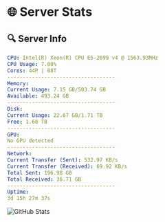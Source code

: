 # 🌐 Server Stats
## 🔍 Server Info
```yaml
CPU: Intel(R) Xeon(R) CPU E5-2699 v4 @ 1563.93MHz
CPU Usage: 7.00%
Cores: 44P | 88T
-----------------------------------
Memory:
Current Usage: 7.15 GB/503.74 GB
Available: 493.24 GB
-----------------------------------
Disk:
Current Usage: 22.67 GB/1.71 TB
Free: 1.60 TB
-----------------------------------
GPU:
No GPU detected
-----------------------------------
Network:
Current Transfer (Sent): 532.97 KB/s
Current Transfer (Received): 69.92 KB/s
Total Sent: 196.98 GB
Total Received: 36.71 GB
-----------------------------------
Uptime:
3d 15h 27m 37s
```
![GitHub Stats](https://img.shields.io/badge/Updated-2025-04-23_08:36:25-blue)